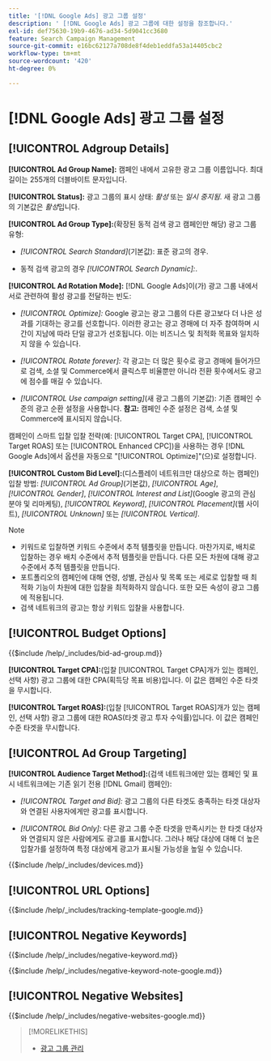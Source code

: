 ```yaml
---
title: '[!DNL Google Ads] 광고 그룹 설정'
description: ' [!DNL Google Ads] 광고 그룹에 대한 설정을 참조합니다.'
exl-id: def75630-19b9-4676-ad34-5d9041cc3680
feature: Search Campaign Management
source-git-commit: e16bc62127a708de8f4deb1eddfa53a14405cbc2
workflow-type: tm+mt
source-wordcount: '420'
ht-degree: 0%

---
```


# [!DNL Google Ads] 광고 그룹 설정

## [!UICONTROL Adgroup Details]

**[!UICONTROL Ad Group Name]:** 캠페인 내에서 고유한 광고 그룹 이름입니다. 최대 길이는 255개의 더블바이트 문자입니다.

**[!UICONTROL Status]:** 광고 그룹의 표시 상태: *활성* 또는 *일시 중지됨*. 새 광고 그룹의 기본값은 *활성*&#x200B;입니다.

**[!UICONTROL Ad Group Type]:**(확장된 동적 검색 광고 캠페인만 해당) 광고 그룹 유형:

* *[!UICONTROL Search Standard]*(기본값): 표준 광고의 경우.

* 동적 검색 광고의 경우 *[!UICONTROL Search Dynamic]:*.

**[!UICONTROL Ad Rotation Mode]:** [!DNL Google Ads]이(가) 광고 그룹 내에서 서로 관련하여 활성 광고를 전달하는 빈도:

* *[!UICONTROL Optimize]:* Google 광고는 광고 그룹의 다른 광고보다 더 나은 성과를 기대하는 광고를 선호합니다. 이러한 광고는 광고 경매에 더 자주 참여하며 시간이 지남에 따라 단일 광고가 선호됩니다. 이는 비즈니스 및 최적화 목표와 일치하지 않을 수 있습니다.

* *[!UICONTROL Rotate forever]:*   각 광고는 더 많은 횟수로 광고 경매에 들어가므로 검색, 소셜 및 Commerce에서 클릭스루 비율뿐만 아니라 전환 횟수에서도 광고에 점수를 매길 수 있습니다.

* *[!UICONTROL Use campaign setting]*(새 광고 그룹의 기본값): 기존 캠페인 수준의 광고 순환 설정을 사용합니다. **참고:** 캠페인 수준 설정은 검색, 소셜 및 Commerce에 표시되지 않습니다.

캠페인이 스마트 입찰 입찰 전략(예: [!UICONTROL Target CPA], [!UICONTROL Target ROAS] 또는 [!UICONTROL Enhanced CPC])을 사용하는 경우 [!DNL Google Ads]에서 옵션을 자동으로 &quot;[!UICONTROL Optimize]&quot;(으)로 설정합니다.

**[!UICONTROL Custom Bid Level]:**(디스플레이 네트워크만 대상으로 하는 캠페인) 입찰 방법: *[!UICONTROL Ad Group]*(기본값), *[!UICONTROL Age]*, *[!UICONTROL Gender]*, *[!UICONTROL Interest and List]*(Google 광고의 관심 분야 및 리마케팅), *[!UICONTROL Keyword]*, *[!UICONTROL Placement]*(웹 사이트), *[!UICONTROL Unknown]* 또는 *[!UICONTROL Vertical]*.

>[!NOTE]
>
>* 키워드로 입찰하면 키워드 수준에서 추적 템플릿을 만듭니다. 마찬가지로, 배치로 입찰하는 경우 배치 수준에서 추적 템플릿을 만듭니다. 다른 모든 차원에 대해 광고 수준에서 추적 템플릿을 만듭니다.
>* 포트폴리오의 캠페인에 대해 연령, 성별, 관심사 및 목록 또는 세로로 입찰할 때 최적화 기능이 차원에 대한 입찰을 최적화하지 않습니다. 또한 모든 속성이 광고 그룹에 적용됩니다.
>* 검색 네트워크의 광고는 항상 키워드 입찰을 사용합니다.

## [!UICONTROL Budget Options]

<!-- **[!UICONTROL Bid]:** -->

{{$include /help/_includes/bid-ad-group.md}}

**[!UICONTROL Target CPA]:**(입찰 [!UICONTROL Target CPA]개가 있는 캠페인, 선택 사항) 광고 그룹에 대한 CPA(획득당 목표 비용)입니다. 이 값은 캠페인 수준 타겟을 무시합니다.

**[!UICONTROL Target ROAS]:**(입찰 [!UICONTROL Target ROAS]개가 있는 캠페인, 선택 사항) 광고 그룹에 대한 ROAS(타겟 광고 투자 수익률)입니다. 이 값은 캠페인 수준 타겟을 무시합니다.

## [!UICONTROL Ad Group Targeting]

**[!UICONTROL Audience Target Method]:**(검색 네트워크에만 있는 캠페인 및 표시 네트워크에는 기존 읽기 전용 [!DNL Gmail] 캠페인):

* *[!UICONTROL Target and Bid]:* 광고 그룹의 다른 타겟도 충족하는 타겟 대상자와 연결된 사용자에게만 광고를 표시합니다.

* *[!UICONTROL Bid Only]:* 다른 광고 그룹 수준 타겟을 만족시키는 한 타겟 대상자와 연결되지 않은 사람에게도 광고를 표시합니다. 그러나 해당 대상에 대해 더 높은 입찰가를 설정하여 특정 대상에게 광고가 표시될 가능성을 높일 수 있습니다.

<!-- **[!UICONTROL Devices]:** -->

{{$include /help/_includes/devices.md}}

## [!UICONTROL URL Options]

<!-- **[!UICONTROL Tracking Template]:** -->

{{$include /help/_includes/tracking-template-google.md}}

## [!UICONTROL Negative Keywords]

<!-- **[!UICONTROL Negative Keywords]:** -->

{{$include /help/_includes/negative-keyword.md}}

<!-- Note for **[!UICONTROL Negative Keywords]:** -->

{{$include /help/_includes/negative-keyword-note-google.md}}

## [!UICONTROL Negative Websites]

<!-- **[!UICONTROL Negative Websites]:** -->

{{$include /help/_includes/negative-websites-google.md}}

>[!MORELIKETHIS]
>
>* [광고 그룹 관리](/help/search-social-commerce/campaign-management/campaigns/ad-group-manage.md)
